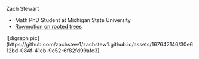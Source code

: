 Zach Stewart
<ul>
  <li>Math PhD Student at Michigan State University</li>
  <li><a href="https://arxiv.org/abs/2208.12155">Rowmotion on rooted trees</a></li>
</ul>
![digraph pic](https://github.com/zachstew1/zachstew1.github.io/assets/167642146/30e612bd-084f-41eb-9e52-6f82fd99afc3)

